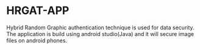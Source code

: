 # HRGAT-APP
Hybrid Random Graphic authentication technique is used for data security.
The application is build using android studio(Java) and it will secure image files on android phones.
